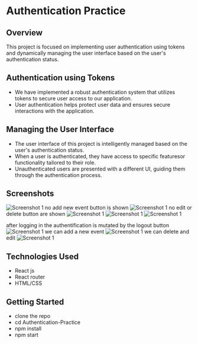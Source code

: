 # Authentication Practice

## Overview

This project is focused on implementing user authentication using tokens and dynamically managing the user interface based on the user's authentication status.

## Authentication using Tokens

- We have implemented a robust authentication system that utilizes tokens to secure user access to our application.
- User authentication helps protect user data and ensures secure interactions with the application.

## Managing the User Interface

- The user interface of this project is intelligently managed based on the user's authentication status.
- When a user is authenticated, they have access to specific featuresor functionality tailored to their role.
- Unauthenticated users are presented with a different UI, guiding them through the authentication process.

## Screenshots
![Screenshot 1](/imags/one.png)
no add new event button is shown
![Screenshot 1](/imags/two.png)
no edit or delete button are shown
![Screenshot 1](/imags/three.png)
![Screenshot 1](/imags/four.png)
![Screenshot 1](/imags/five.png)

after logging in
the authentification is mutated by the logout button
![Screenshot 1](/imags/six.png)
we can add a new event
![Screenshot 1](/imags/seven.png)
we can delete and edit
![Screenshot 1](/imags/nine.png)


## Technologies Used

- React js
- React router
- HTML/CSS

## Getting Started

- clone the repo
- cd Authentication-Practice
- npm install
- npm start

